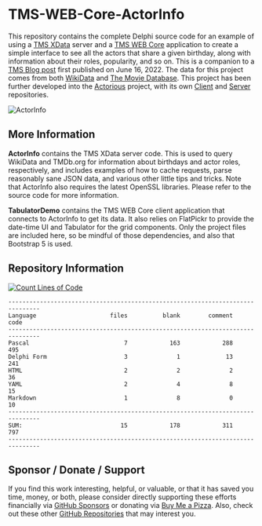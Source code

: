# TMS-WEB-Core-ActorInfo
This repository contains the complete Delphi source code for an example of using a [TMS XData](https://www.tmssoftware.com/site/xdata.asp) server and a [TMS WEB Core](https://www.tmssoftware.com/site/tmswebcore.asp) application to create a simple interface to see all the actors that share a given birthday, along with information about their roles, popularity, and so on. This is a companion to a [TMS Blog post](https://www.tmssoftware.com/site/blog.asp?post=949) first published on June 16, 2022. The data for this project comes from both [WikiData](https://www.wikidata.org/wiki/Wikidata:Main_Page) and [The Movie Database](https://www.themoviedb.org). This project has been further developed into the [Actorious](https://www.actorious.com/) project, with its own [Client](https://github.com/500Foods/ActoriousClient) and [Server](https://github.com/500Foods/ActoriousServer) repositories.  

![ActorInfo](https://user-images.githubusercontent.com/41052272/173462502-bb6579c0-76ee-4e28-b172-6dfad7254d2e.gif)

## More Information
**ActorInfo** contains the TMS XData server code. This is used to query WikiData and TMDb.org for information about birthdays and actor roles, respectively, and includes examples of how to cache requests, parse reasonably sane JSON data, and various other little tips and tricks. Note that ActorInfo also requires the latest OpenSSL libraries. Please refer to the source code for more information.

**TabulatorDemo** contains the TMS WEB Core client application that connects to ActorInfo to get its data. It also relies on FlatPickr to provide the date-time UI and Tabulator for the grid components. Only the project files are included here, so be mindful of those dependencies, and also that Bootstrap 5 is used.

## Repository Information
[![Count Lines of Code](https://github.com/500Foods/TMS-WEB-Core-ActorInfo/actions/workflows/main.yml/badge.svg)](https://github.com/500Foods/TMS-WEB-Core-ActorInfo/actions/workflows/main.yml)
```
-------------------------------------------------------------------------------
Language                     files          blank        comment           code
-------------------------------------------------------------------------------
Pascal                           7            163            288            495
Delphi Form                      3              1             13            241
HTML                             2              2              2             36
YAML                             2              4              8             15
Markdown                         1              8              0             10
-------------------------------------------------------------------------------
SUM:                            15            178            311            797
-------------------------------------------------------------------------------
```

## Sponsor / Donate / Support
If you find this work interesting, helpful, or valuable, or that it has saved you time, money, or both, please consider directly supporting these efforts financially via [GitHub Sponsors](https://github.com/sponsors/500Foods) or donating via [Buy Me a Pizza](https://www.buymeacoffee.com/andrewsimard500). Also, check out these other [GitHub Repositories](https://github.com/500Foods?tab=repositories&q=&sort=stargazers) that may interest you.
